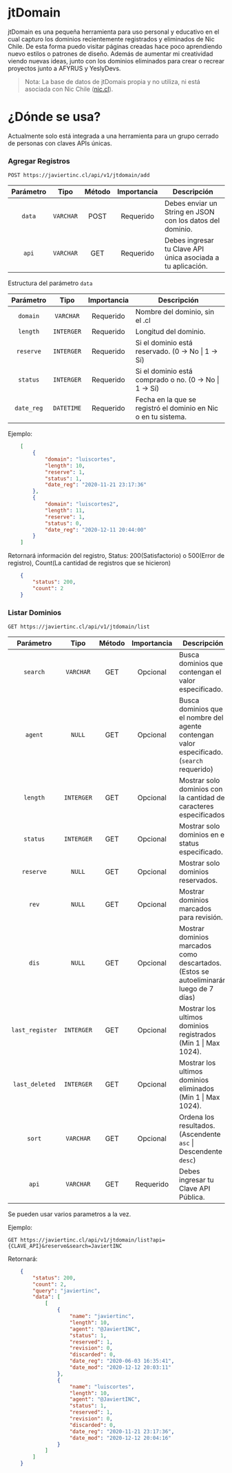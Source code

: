 # jtDomain

jtDomain es una pequeña herramienta para uso personal y educativo en el cual capturo los dominios recientemente registrados y eliminados de Nic Chile. De esta forma puedo visitar páginas creadas hace poco aprendiendo nuevo estilos o patrones de diseño. Además de aumentar mi creatividad viendo nuevas ideas, junto con los dominios eliminados para crear o recrear proyectos junto a AFYRUS y YeslyDevs.

>Nota: La base de datos de jtDomais propia y no utiliza, ni está asociada con Nic Chile ([nic.cl](https://nic.cl)).

# ¿Dónde se usa?

Actualmente solo está integrada a una herramienta para un grupo cerrado de personas con claves APIs únicas.

### Agregar Registros
```
POST https://javiertinc.cl/api/v1/jtdomain/add
```

| Parámetro | Tipo | Método | Importancia | Descripción |
|:---------:|:----:|:------:|:-----------:|-------------|
| `data` | `VARCHAR` | POST | Requerido | Debes enviar un String en JSON con los datos del dominio. |
| `api` | `VARCHAR` | GET | Requerido | Debes ingresar tu Clave API única asociada a tu aplicación. |

Estructura del parámetro `data`  

| Parámetro | Tipo | Importancia | Descripción |
|:---------:|:----:|:-----------:|-------------|
| `domain` | `VARCHAR` |  Requerido | Nombre del dominio, sin el .cl |
| `length` | `INTERGER` |  Requerido | Longitud del dominio. |
| `reserve` | `INTERGER` |  Requerido | Si el dominio está reservado. (0 -> No \| 1 -> Sí) |
| `status` | `INTERGER` |  Requerido | Si el dominio está comprado o no. (0 -> No \| 1 -> Sí) |
| `date_reg` | `DATETIME` |  Requerido | Fecha en la que se registró el dominio en Nic o en tu sistema. |  

Ejemplo:
```json
    [
        {
            "domain": "luiscortes",
            "length": 10,
            "reserve": 1,
            "status": 1,
            "date_reg": "2020-11-21 23:17:36"
        },
        {
            "domain": "luiscortes2",
            "length": 11,
            "reserve": 1,
            "status": 0,
            "date_reg": "2020-12-11 20:44:00"
        }
    ]
```
Retornará información del registro, Status: 200(Satisfactorio) o 500(Error de registro), Count(La cantidad de registros que se hicieron)
```json
    {
        "status": 200,
        "count": 2
    }
```


### Listar Dominios
```
GET https://javiertinc.cl/api/v1/jtdomain/list
```

| Parámetro | Tipo | Método | Importancia | Descripción |
|:---------:|:----:|:------:|:-----------:|-------------|
| `search` | `VARCHAR` | GET | Opcional | Busca dominios que contengan el valor especificado. |
| `agent` | `NULL` | GET | Opcional | Busca dominios que el nombre del agente contengan valor especificado. (`search` requerido) |
| `length` | `INTERGER` | GET | Opcional | Mostrar solo dominios con la cantidad de caracteres especificados. |
| `status` | `INTERGER` | GET | Opcional | Mostrar solo dominios en el status especificado. |
| `reserve` | `NULL` | GET | Opcional | Mostrar solo dominios reservados. |
| `rev` | `NULL` | GET | Opcional | Mostrar dominios marcados para revisión. |
| `dis` | `NULL` | GET | Opcional | Mostrar dominios marcados como descartados. (Estos se autoeliminarán luego de 7 días) |
| `last_register` | `INTERGER` | GET | Opcional | Mostrar los ultimos dominios registrados (Min 1 \| Max 1024). |
| `last_deleted` | `INTERGER` | GET | Opcional | Mostrar los ultimos dominios eliminados (Min 1 \| Max 1024). |
| `sort` | `VARCHAR` | GET | Opcional | Ordena los resultados. (Ascendente `asc` \| Descendente `desc`) |
| `api` | `VARCHAR` | GET | Requerido | Debes ingresar tu Clave API Pública. |

Se pueden usar varios parametros a la vez.

Ejemplo:
```
GET https://javiertinc.cl/api/v1/jtdomain/list?api={CLAVE_API}&reserve&search=JaviertINC
```
Retornará:
```json
    {
    	"status": 200,
    	"count": 2,
    	"query": "javiertinc",
    	"data": [
    		[
    			{
    				"name": "javiertinc",
    				"length": 10,
    				"agent": "@JaviertINC",
    				"status": 1,
    				"reserved": 1,
    				"revision": 0,
    				"discarded": 0,
    				"date_reg": "2020-06-03 16:35:41",
    				"date_mod": "2020-12-12 20:03:11"
    			},
    			{
    				"name": "luiscortes",
    				"length": 10,
    				"agent": "@JaviertINC",
    				"status": 1,
    				"reserved": 1,
    				"revision": 0,
    				"discarded": 0,
    				"date_reg": "2020-11-21 23:17:36",
    				"date_mod": "2020-12-12 20:04:16"
    			}
    		]
    	]
    }
```